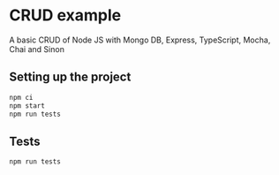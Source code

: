 # CRUD example
A basic CRUD of Node JS with Mongo DB, Express, TypeScript, Mocha, Chai and Sinon

## Setting up the project

```bash
npm ci
npm start
npm run tests

```
## Tests

```bash
npm run tests
```